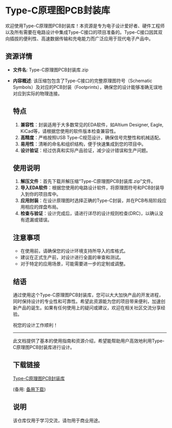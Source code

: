 # Type-C原理图PCB封装库

欢迎使用Type-C原理图PCB封装库！本资源是专为电子设计爱好者、硬件工程师以及所有需要在电路设计中集成Type-C接口的项目准备的。Type-C接口因其双向插拔的便利性、高速数据传输和充电能力而广泛应用于现代电子产品中。

## 资源详情

- **文件名**: Type-C原理图PCB封装库.zip
- **内容概述**: 该压缩包包含了Type-C接口的完整原理图符号（Schematic Symbols）及对应的PCB封装（Footprints），确保您的设计能够准确无误地对应到实际的物理连接。

  ## 特点
  1. **兼容性**：封装适用于大多数常见的EDA软件，如Altium Designer, Eagle, KiCad等，请根据您使用的软件版本检查兼容性。
  2. **高精度**：严格按照USB Type-C规范设计，确保信号完整性和机械适配。
  3. **易用性**：清晰的命名和组织结构，便于快速集成到您的项目中。
  4. **设计验证**：经过仿真和实际产品验证，减少设计错误和生产问题。

  ## 使用说明
  1. **解压文件**：首先下载并解压缩“Type-C原理图PCB封装库.zip”文件。
  2. **导入EDA软件**：根据您使用的电路设计软件，将原理图符号和PCB封装导入到你的项目库中。
  3. **应用封装**：在设计原理图时选择正确的Type-C封装，并在PCB布局阶段应用相应的焊盘布局。
  4. **检查与验证**：设计完成后，请进行详尽的设计规则检查(DRC)，以确认没有遗漏或错误。

  ## 注意事项
  - 在使用前，请确保您的设计环境支持所导入的库格式。
  - 建议在正式生产前，对设计进行全面的审查和测试。
  - 对于特定的应用场景，可能需要进一步的定制或调整。

  ## 结语
  通过使用这个Type-C原理图PCB封装库，您可以大大加快产品的开发进程，同时保持设计的专业性和可靠性。希望此资源能为您的项目带来便利，加速创新产品的诞生。如果有任何使用上的疑问或建议，欢迎在相关社区交流分享经验。

  祝您的设计工作顺利！

  ---

  此文档提供了基本的使用指南和资源介绍，希望能帮助用户高效地利用Type-C原理图PCB封装库进行设计。

  ## 下载链接
  [Type-C原理图PCB封装库](https://pan.quark.cn/s/0f9bbebbae99) 

  (备用: [备用下载](https://pan.baidu.com/s/1-3aqoa-CDPxFuxLfiZGXHA?pwd=1234))

  ## 说明

  该仓库仅用于学习交流，请勿用于商业用途。
